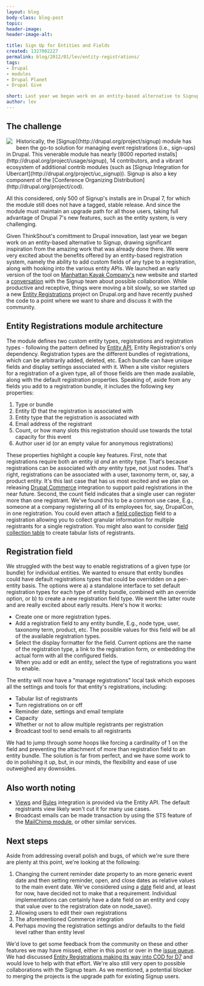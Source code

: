 ```yaml
---
layout: blog
body-class: blog-post
topic:
header-image:
header-image-alt:

title: Sign Up for Entities and Fields
created: 1327002227
permalink: blog/2012/01/lev/entity-registrations/
tags:
- Drupal
- modules
- Drupal Planet
- Drupal Give

short: Last year we began work on an entity-based alternative to Signup.
author: lev
---
```

## The challenge
<img src="http://thinkshout.com/sites/default/files/images/inline/ticket-icon.png" style="float: left; margin: 0 10px 10px 0;" />
Historically, the [Signup](http://drupal.org/project/signup) module has been the go-to solution for managing event registrations (i.e., sign-ups) in Drupal. This venerable module has nearly [8000 reported installs](http://drupal.org/project/usage/signup), 14 contributors, and a vibrant ecosystem of additional contrib modules (such as [Signup Integration for Ubercart](http://drupal.org/project/uc_signup)). Signup is also a key component of the [Conference Organizing Distribution](http://drupal.org/project/cod).

All this considered, only 500 of Signup's installs are in Drupal 7, for which the module still does not have a tagged, stable release. And since the module must maintain an upgrade path for all those users, taking full advantage of Drupal 7's new features, such as the entity system, is very challenging.

Given ThinkShout's comittment to Drupal innovation, last year we began work on an entity-based alternative to Signup, drawing significant inspiration from the amazing work that was already done there. We were very excited about the benefits offered by an entity-based registration system, namely the ability to add custom fields of any type to a registration, along with hooking into the various entity APIs. We launched an early version of the tool on [Manhattan Kayak Company's](http://thinkshout.com/portfolio/manhattan-kayak-company) new website and started a [conversation](http://drupal.org/node/1285384) with the Signup team about possible collaboration. While productive and receptive, things were moving a bit slowly, so we started up a new [Entity Registrations](http://drupal.org/project/registration) project on Drupal.org and have recently pushed the code to a point where we want to share and discuss it with the community.
<!--break-->
## Entity Registrations module architecture
The module defines two custom entity types, registrations and registration types - following the pattern defined by [Entity API](http://drupal.org/project/entity), Entity Registration's only dependency. Registration types are the different bundles of registrations, which can be arbitrarily added, deleted, etc. Each bundle can have unique fields and display settings associated with it. When a site visitor registers for a registration of a given type, all of those fields are then made available, along with the default registration properties. Speaking of, aside from any fields you add to a registration bundle, it includes the following key properties:

1. Type or bundle
2. Entity ID that the registration is associated with
3. Entity type that the registration is associated with
4. Email address of the registrant
5. Count, or how many slots this registration should use towards the total capacity for this event
6. Author user id (or an empty value for anonymous registrations)

These properties highlight a couple key features. First, note that registrations require both an entity id *and* an entity type. That's because registrations can be associated with *any* entity type, not just nodes. That's right, registrations can be associated with a user, taxonomy term, or, say, a product entity. It's this last case that has us most excited and we plan on releasing [Drupal Commerce](http://drupal.org/commerce) integration to support paid registrations in the near future. Second, the count field indicates that a single user can register more than one registrant. We've found this to be a common use case, E.g., someone at a company registering all of its employees for, say, DrupalCon, in one registration. You could even attach a [field collection](http://drupal.org/project/field_collection) field to a registration allowing you to collect granular information for multiple registrants for a single registration. You might also want to consider [field collection table](http://drupal.org/project/field_collection_table) to create tabular lists of registrants.

## Registration field
We struggled with the best way to enable registrations of a given type (or bundle) for individual entities. We wanted to ensure that entity bundles could have default registrations types that could be overridden on a per-entity basis. The options were a) a standalone interface to set default registration types for each type of entity bundle, combined with an override option, or b) to create a new registration field type. We went the latter route and are really excited about early results. Here's how it works:

* Create one or more registration types.
* Add a registration field to any entity bundle, E.g., node type, user, taxonomy term, product, etc. The possible values for this field will be all of the available registration types.
* Select the display formatter for the field. Current options are the name of the registration type, a link to the registration form, or embedding the actual form with all the configured fields.
* When you add or edit an entity, select the type of registrations you want to enable.
 
The entity will now have a "manage registrations" local task which exposes all the settings and tools for that entity's registrations, including:

* Tabular list of registrants
* Turn registrations on or off
* Reminder date, settings and email template
* Capacity
* Whether or not to allow multiple registrants per registration
* Broadcast tool to send emails to all registrants

We had to jump through some hoops like forcing a cardinality of 1 on the field and preventing the attachment of more than registration field to an entity bundle. The solution is far from perfect, and we have some work to do in polishing it up, but, in our minds, the flexibility and ease of use outweighed any downsides.

## Also worth noting
* [Views](drupal.org/project/views) and [Rules](drupal.org/project/rules) integration is provided via the Entity API. The default registrants view likely won't cut it for many use cases.
* Broadcast emails can be made transaction by using the STS feature of the [MailChimp module](http://drupal.org/project/mailchimp), or other similar services.

## Next steps
Aside from addressing overall polish and bugs, of which we're sure there are plenty at this point, we're looking at the following:

1. Changing the current reminder date property to an more generic event date and then setting reminder, open, and close dates as relative values to the main event date. We've considered using a [date](http://drupal.org/project/date) field and, at least for now, have decided not to make that a requirement. Individual implementations can certainly have a date field on an entity and copy that value over to the registration date on node_save().
2. Allowing users to edit their own registrations
3. The aforementioned Commerce integration
4. Perhaps moving the registration settings and/or defaults to the field level rather than entity level

We'd love to get some feedback from the community on these and other features we may have missed, either in this post or over in the [issue queue](http://drupal.org/project/issues/registration). We had discussed [Entity Registrations making its way into COD for D7](http://usecod.com/news/2012/cod-2012-update-new-co-maintainer-drupal-7-acquia) and would love to help with that effort. We're also still very open to possible collaborations with the Signup team. As we mentioned, a potential blocker to merging the projects is the upgrade path for existing Signup users.
